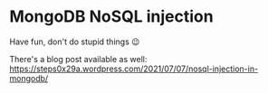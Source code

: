 # MongoDB NoSQL injection
Have fun, don't do stupid things 😉

There's a blog post available as well: https://steps0x29a.wordpress.com/2021/07/07/nosql-injection-in-mongodb/
